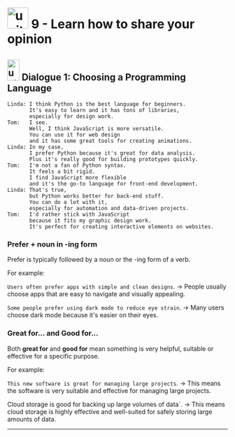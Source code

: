 # <img width="48" height="48" src="https://img.icons8.com/emoji/48/united-kingdom-emoji.png" alt="united-kingdom-emoji"/>  9 - Learn how to share your opinion

## <img width="28" height="48" src="https://img.icons8.com/emoji/28/united-kingdom-emoji.png" alt="united-kingdom-emoji"/> Dialogue 1: Choosing a Programming Language

```
Linda: I think Python is the best language for beginners.
       It's easy to learn and it has tons of libraries,
       especially for design work.
Tom:   I see.
       Well, I think JavaScript is more versatile.
       You can use it for web design
       and it has some great tools for creating animations.
Linda: In my case,
       I prefer Python because it's great for data analysis.
       Plus it's really good for building prototypes quickly.
Tom:   I'm not a fan of Python syntax.
       It feels a bit rigid.
       I find JavaScript more flexible
       and it's the go-to language for front-end development.
Linda: That's true,
       but Python works better for back-end stuff.
       You can do a lot with it,
       especially for automation and data-driven projects.
Tom:   I'd rather stick with JavaScript
       because it fits my graphic design work.
       It's perfect for creating interactive elements on websites.
```

### Prefer + noun in -ing form


Prefer is typically followed by a noun or the -ing form of a verb. 

For example:

`Users often prefer apps with simple and clean designs`. -> People usually choose apps that are easy to navigate and visually appealing.

`Some people prefer using dark mode to reduce eye strain`. -> Many users choose dark mode because it's easier on their eyes.

### Great for... and Good for... 

Both **great for** and **good for** mean something is very helpful, suitable or effective for a specific purpose. 

For example:

`This new software is great for managing large projects`. -> This means the software is very suitable and effective for managing large projects.

Cloud storage is good for backing up large volumes of data`. -> This means cloud storage is highly effective and well-suited for safely storing large amounts of data.


---
